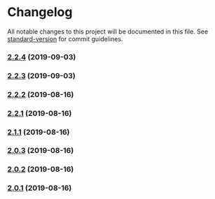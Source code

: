 # Changelog

All notable changes to this project will be documented in this file. See [standard-version](https://github.com/conventional-changelog/standard-version) for commit guidelines.

### [2.2.4](https://github.com/wulfmann/ircra/compare/v2.2.3...v2.2.4) (2019-09-03)

### [2.2.3](https://github.com/wulfmann/ircra/compare/v2.2.2...v2.2.3) (2019-09-03)

### [2.2.2](https://github.com/wulfmann/ircra/compare/v2.2.1...v2.2.2) (2019-08-16)

### [2.2.1](https://github.com/wulfmann/ircra/compare/v2.2.0...v2.2.1) (2019-08-16)

### [2.1.1](https://github.com/wulfmann/ircra/compare/v2.1.0...v2.1.1) (2019-08-16)

### [2.0.3](https://github.com/wulfmann/ircra/compare/v2.0.2...v2.0.3) (2019-08-16)

### [2.0.2](https://github.com/wulfmann/ircra/compare/v2.0.1...v2.0.2) (2019-08-16)

### [2.0.1](https://github.com/wulfmann/ircra/compare/v2.0.0...v2.0.1) (2019-08-16)
